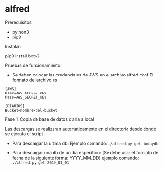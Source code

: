 # alfred
Prerequisitos
- python3
- pip3

Instalar:

pip3 install boto3


Pruebas de funcionamiento:
- Se deben colocar las credenciales de AWS en el archivo alfred.conf
El formato del archivo es 

```
[AWS]
User=AWS_ACCESS_KEY
Pass=AWS_SECRET_KEY

[DIARIOS]
Bucket=nombre-del-bucket

```

Fase 1: Copia de base de datos diaria a local

Las descargas se realizaran automaticamente en el directorio desde donde se ejecuta el script

- Para descargar la ultima db:
Ejemplo comando: `./alfred.py get todaydb`

- Para descargar una db de un dia especifico: (Se debe usar el formato de fecha de la siguiente forma: YYYY_MM_DD)
ejemplo comando: `./alfred.py get 2019_01_01`
